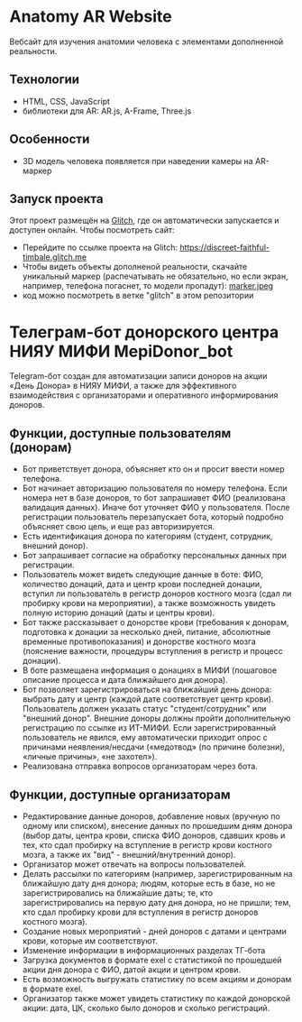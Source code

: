 # Anatomy AR Website

Вебсайт для изучения анатомии человека с элементами дополненной реальности. 

## Технологии

- HTML, CSS, JavaScript
- библиотеки для AR: AR.js, A-Frame, Three.js

## Особенности
- 3D модель человека появляется при наведении камеры на AR-маркер

## Запуск проекта

Этот проект размещён на [Glitch](https://glitch.com/), где он автоматически запускается и доступен онлайн.
Чтобы посмотреть сайт:
- Перейдите по ссылке проекта на Glitch: https://discreet-faithful-timbale.glitch.me
- Чтобы видеть объекты дополненой реальности, скачайте уникальный маркер (распечатывать не обязательно, но если экран, например, телефона погаснет, то модели пропадут): [marker.jpeg](./marker.jpeg)
- код можно посмотреть в ветке "glitch" в этом репозитории

# Телеграм-бот донорского центра НИЯУ МИФИ MepiDonor_bot

Telegram-бот создан для автоматизации записи доноров на акции «День Донора» в НИЯУ МИФИ, а также для эффективного взаимодействия с организаторами и оперативного информирования доноров.

## Функции, доступные пользователям (донорам)

- Бот приветствует донора, объясняет кто он и просит ввести номер телефона.
- Бот начинает авторизацию пользователя по номеру телефона. Если номера нет в базе доноров, то бот запрашиавет ФИО (реализована валидация данных). Иначе бот уточняет ФИО у пользователя. После регистрации пользователь перезапускает бота, который подробно объясняет свою цель, и еще раз авторизируется.
- Есть идентификация донора по категориям (студент, сотрудник, внешний донор).
- Бот запрашивает согласие на обработку персональных данных при регистрации.
- Пользователь может видеть следующие данные в боте: ФИО, количество донаций, дата и центр крови последней донации, вступил ли пользователь в регистр доноров костного мозга (сдал ли пробирку крови на мероприятии), а также возможность увидеть полную историю донаций (даты и центры крови).
- Бот также рассказывает о донорстве крови (требования к донорам, подготовка к донации за несколько дней, питание, абсолютные временные противопоказания) и донорстве костного мозга (пояснение важности, процедуры вступления в регистр и процесс донации).
- В боте размещаена информация о донациях в МИФИ (пошаговое описание процесса и дата ближайшего дня донора).
- Бот позволяет зарегистрироваться на ближайший день донора: выбрать дату и центр (каждой дате соответствует центр крови). Пользователь должен указать статус "студент/сотрудник" или "внешний донор". Внешние доноры должны пройти дополнительную регистрацию по ссылке из ИТ-МИФИ. Если зарегистрированный пользователь не явился, ему автоматически приходит опрос с причинами неявления/несдачи («медотвод» (по причине болезни), «личные причины», «не захотел»).
- Реализована отправка вопросов организаторам через бота.

## Функции, доступные организаторам

- Редактирование данные доноров, добавление новых (вручную по одному или списком), внесение данных по прошедшим дням донора (выбор даты, центра крови, списка ФИО доноров, сдавших кровь и тех, кто сдал пробирку на вступление в регистр крови костного мозга, а также их "вид" - внешний/внутренний донор).
- Организатор может отвечать на вопросы пользователей.
- Делать рассылки по категориям (например, зарегистрированным на ближайшую дату дня донора; людям, которые есть в базе, но не зарегистрировались на ближайшие даты; те, кто зарегистрировались на первую дату дня донора, но не пришли; тем, кто сдал пробирку крови для вступления в регистр доноров костного мозга).
- Создание новых мероприятий - дней доноров с датами и центрами крови, которые им соответствуют.
- Изменение информации в информационных разделах ТГ-бота
- Загрузка документов в формате exel с статистикой по прошедшей акции дня донора с ФИО, датой акции и центром крови.
- Есть возможность выгружать статистику по всем акциям и донорам в формате exel.
- Организатор также может увидеть статистику по каждой донорской акции: дата, ЦК, сколько было доноров и сколько регистраций.




